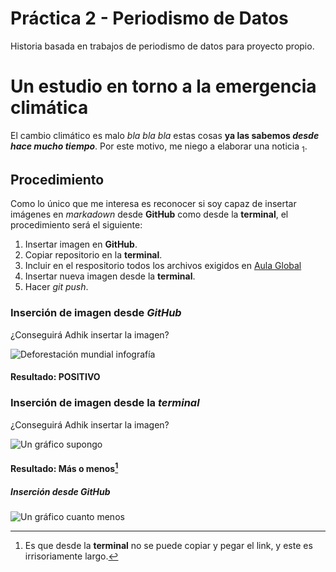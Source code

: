 # Práctica 2 - Periodismo de Datos
Historia basada en trabajos de periodismo de datos para proyecto propio.
# Un estudio en torno a la **emergencia climática**
El cambio climático es malo *bla bla bla* estas cosas **ya las sabemos _desde hace mucho tiempo_**. Por este motivo, me niego a elaborar una noticia <sub>1</sub>.
## Procedimiento
Como lo único que me interesa es reconocer si soy capaz de insertar imágenes en _markadown_ desde **GitHub** como desde la **terminal**, el  procedimiento será el siguiente:
1. Insertar imagen en **GitHub**.
2. Copiar repositorio en la **terminal**.
3. Incluir en el respositorio todos los archivos exigidos en [Aula Global](https://aulaglobal.uc3m.es/mod/assign/view.php?id=3705084)
4. Insertar nueva imagen desde la **terminal**.
5. Hacer *git push*.

### Inserción de imagen desde _GitHub_
¿Conseguirá Adhik insertar la imagen?

![Deforestación mundial infografía](https://camo.githubusercontent.com/3ba13c3f79d78c8c776815ad6a3d4ef6d861c8b41576a3e6e595aa963bf5ceaf/68747470733a2f2f692e70696e696d672e636f6d2f353634782f33392f61312f31642f33396131316464636331383137623166626566666266326566373831396235652e6a7067)

#### Resultado: POSITIVO

### Inserción de imagen desde la *terminal*
¿Conseguirá Adhik insertar la imagen?

![Un gráfico supongo](https://acortar.link/9yTwCX)


#### Resultado: Más o menos[^1]
[^1]: Es que desde la **terminal** no se puede copiar y pegar el link, y este es irrisoriamente largo.

##### Inserción desde _GitHub_

![Un gráfico cuanto menos](https://camo.githubusercontent.com/40da2634e5d601a393dc195f022c7c790e8afc9a4bf21b794e43f4f144eaecec/68747470733a2f2f7777772e656e6572676961732d72656e6f7661626c65732e636f6d2f6669636865726f656e6572676961732f666f746f732f6167656e64612f6f726967696e616c2f632f636f6265727475726164656c6164656d616e6461323032302e6a7067)


